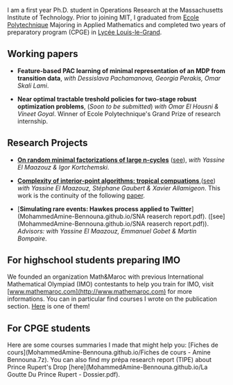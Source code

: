 I am a first year Ph.D. student in Operations Research at the Massachusetts Institute of Technology. Prior to joining MIT, I graduated from [Ecole Polytechnique](https://en.wikipedia.org/wiki/%C3%89cole_Polytechnique) Majoring in Applied Mathematics and completed two years of preparatory program (CPGE) in [Lycée Louis-le-Grand](https://en.wikipedia.org/wiki/Lyc%C3%A9e_Louis-le-Grand).  

## Working papers
* **Feature-based PAC learning of minimal representation of an MDP from transition data**, _with Dessislava  Pachamanova, Georgia Perakis, Omar Skali Lami_.
 
* **Near optimal tractable treshold policies for two-stage robust optimization problems**, (_Soon to be submitted_) _with Omar El Housni & Vineet Goyal_.
Winner of Ecole Polytechnique's Grand Prize of research internship.

## Research Projects
* [**On random minimal factorizations of large n-cycles**](Rapport_P2.pdf) ([see](Rapport_P2.pdf)), _with Yassine El Maazouz & Igor Kortchemski_.

* [**Complexity of interior-point algorithms: tropical compuations**](Linear_Programming_and_Tropical_Geometry.pdf),([see](Linear_Programming_and_Tropical_Geometry.pdf))
_with Yassine El Maazouz, Stéphane Gaubert & Xavier Allamigeon_.
This work is the continuity of the following [paper](https://arxiv.org/abs/1708.01544).
 
* [**Simulating rare events: Hawkes process applied to Twitter**](MohammedAmine-Bennouna.github.io/SNA reaserch report.pdf). 
([see](MohammedAmine-Bennouna.github.io/SNA reaserch report.pdf)). _Advisors: with Yassine El Maazouz, Emmanuel Gobet & Martin Bompaire_.



## For highschool students preparing IMO
We founded an organization Math&Maroc with previous International Mathematical Olympiad (IMO) contestants to help you train for IMO, visit [www.mathemaroc.com](http://www.mathemaroc.com) for more informations.
You can in particular find courses I wrote on the publication section. [Here](http://www.mathemaroc.com/journal/MatheMarocNo3Vol12017.pdf) is one of them!


## For CPGE students
Here are some courses summaries I made that might help you: [Fiches de cours](MohammedAmine-Bennouna.github.io/Fiches de cours - Amine Bennouna.7z).
You can also find my prépa research report (TIPE) about Prince Rupert's Drop [here](MohammedAmine-Bennouna.github.io/La Goutte Du Prince Rupert - Dossier.pdf).

      
